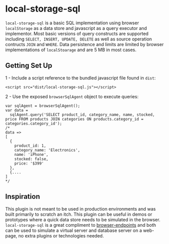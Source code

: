 # local-storage-sql
`local-storage-sql` is a basic SQL implementation using browser `localStorage` as a data store and javascript as a query executor and implementor. Most basic versions of query constructs are supported including `SELECT, INSERT, UPDATE, DELETE` as well as source operation contructs `JOIN` and `WHERE`. Data persistence and limits are limited by browser implementations of `localStoarage` and are 5 MB in most cases.

Getting Set Up
--------------


1 - Include a script reference to the bundled javascript file found in `dist`:
```    
<script src="dist/local-storage-sql.js"></script>
```


2 - Use the exposed `browserSqlAgent` object to execute queries:
```     
var sqlAgent = browserSqlAgent();
var data = 
  sqlAgent.query('SELECT product_id, category_name, name, stocked, price FROM products JOIN categories ON products.category_id = categories.category_id');
/*
data => 
[
  {
    product_id: 1, 
    category_name: 'Electronics', 
    name: 'iPhone', 
    stocked: false, 
    price: '$399'
  }, 
  {....
]
*/     
```

Inspiration
--------------
This plugin is not meant to be used in production environments and was built primarily to scratch an itch. This plugin can be useful in demos or prototypes where a quick data store needs to be simulated in the browser. `local-storage-sql` is a great compliment to [browser-endpoints](https://github.com/AmmarCSE/browser-endpoints) and both can be used to simulate a virtual server and database server on a web-page, no extra plugins or technologies needed.
